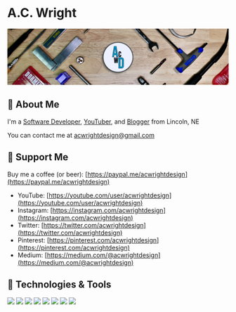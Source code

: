 # A.C. Wright

[![Banner](https://raw.githubusercontent.com/acwright/acwright/master/banner.png "Banner")](https://acwrightdesign.com/)

## 🚀 About Me

I'm a [Software Developer](https://infinitetoken.com), [YouTuber](https://youtube.com/user/acwrightdesign), and [Blogger](https://medium.com/@acwrightdesign) from Lincoln, NE

You can contact me at [acwrightdesign@gmail.com](mailto:acwrightdesign@gmail.com)

## 🍺 Support Me

Buy me a coffee (or beer): [https://paypal.me/acwrightdesign](https://paypal.me/acwrightdesign)

- YouTube: [https://youtube.com/user/acwrightdesign](https://youtube.com/user/acwrightdesign)
- Instagram: [https://instagram.com/acwrightdesign](https://instagram.com/acwrightdesign)
- Twitter: [https://twitter.com/acwrightdesign](https://twitter.com/acwrightdesign)
- Pinterest: [https://pinterest.com/acwrightdesign](https://pinterest.com/acwrightdesign)
- Medium: [https://medium.com/@acwrightdesign](https://medium.com/@acwrightdesign)

## 🔧 Technologies & Tools

![](https://img.shields.io/badge/OS-MacOS-informational?style=flat&logo=apple&logoColor=white&color=2bbc8a)
![](https://img.shields.io/badge/OS-Linux-informational?style=flat&logo=linux&logoColor=white&color=2bbc8a)
![](https://img.shields.io/badge/Code-Swift-informational?style=flat&logo=swift&logoColor=white&color=2bbc8a)
![](https://img.shields.io/badge/Code-Ruby-informational?style=flat&logo=ruby&logoColor=white&color=2bbc8a)
![](https://img.shields.io/badge/Tools-Xcode-informational?style=flat&logo=xcode&logoColor=white&color=2bbc8a)
![](https://img.shields.io/badge/Tools-PostgreSQL-informational?style=flat&logo=postgresql&logoColor=white&color=2bbc8a)
![](https://img.shields.io/badge/Tools-SQLite-informational?style=flat&logo=sqlite&logoColor=white&color=2bbc8a)
![](https://img.shields.io/badge/Tools-Docker-informational?style=flat&logo=docker&logoColor=white&color=2bbc8a)
